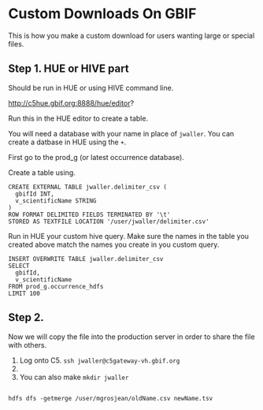 # Custom Downloads On GBIF 

This is how you make a custom download for users wanting large or special files. 

## Step 1. HUE or HIVE part

Should be run in HUE or using HIVE command line. 

http://c5hue.gbif.org:8888/hue/editor?

Run this in the HUE editor to create a table. 

You will need a database with your name in place of `jwaller`.  You can create a datbase in HUE using the `+`. 

First go to the prod_g (or latest occurrence database). 

Create a table using. 

```
CREATE EXTERNAL TABLE jwaller.delimiter_csv (
  gbifId INT,
  v_scientificName STRING  
)
ROW FORMAT DELIMITED FIELDS TERMINATED BY '\t'
STORED AS TEXTFILE LOCATION '/user/jwaller/delimiter.csv'
```

Run in HUE your custom hive query. Make sure the names in the table you created above match the names you create in you custom query. 

```
INSERT OVERWRITE TABLE jwaller.delimiter_csv
SELECT 
  gbifId, 
  v_scientificName
FROM prod_g.occurrence_hdfs
LIMIT 100
```

## Step 2. 

Now we will copy the file into the production server in order to share the file with others. 

1. Log onto C5. `ssh jwaller@c5gateway-vh.gbif.org`
2. 
2. You can also make `mkdir jwaller`




```

hdfs dfs -getmerge /user/mgrosjean/oldName.csv newName.tsv

```
